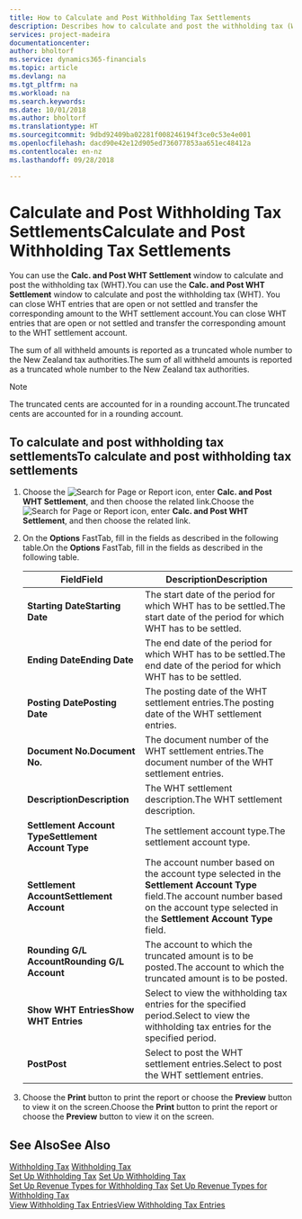 ```yaml
---
title: How to Calculate and Post Withholding Tax Settlements
description: Describes how to calculate and post the withholding tax (WHT).
services: project-madeira
documentationcenter: 
author: bholtorf
ms.service: dynamics365-financials
ms.topic: article
ms.devlang: na
ms.tgt_pltfrm: na
ms.workload: na
ms.search.keywords: 
ms.date: 10/01/2018
ms.author: bholtorf
ms.translationtype: HT
ms.sourcegitcommit: 9dbd92409ba02281f008246194f3ce0c53e4e001
ms.openlocfilehash: dacd90e42e12d905ed736077853aa651ec48412a
ms.contentlocale: en-nz
ms.lasthandoff: 09/28/2018

---
```

# <a name="calculate-and-post-withholding-tax-settlements"></a><span data-ttu-id="f4d59-103">Calculate and Post Withholding Tax Settlements</span><span class="sxs-lookup"><span data-stu-id="f4d59-103">Calculate and Post Withholding Tax Settlements</span></span>
<span data-ttu-id="f4d59-104">You can use the **Calc. and Post WHT Settlement** window to calculate and post the withholding tax (WHT).</span><span class="sxs-lookup"><span data-stu-id="f4d59-104">You can use the **Calc. and Post WHT Settlement** window to calculate and post the withholding tax (WHT).</span></span> <span data-ttu-id="f4d59-105">You can close WHT entries that are open or not settled and transfer the corresponding amount to the WHT settlement account.</span><span class="sxs-lookup"><span data-stu-id="f4d59-105">You can close WHT entries that are open or not settled and transfer the corresponding amount to the WHT settlement account.</span></span>  

<span data-ttu-id="f4d59-106">The sum of all withheld amounts is reported as a truncated whole number to the New Zealand tax authorities.</span><span class="sxs-lookup"><span data-stu-id="f4d59-106">The sum of all withheld amounts is reported as a truncated whole number to the New Zealand tax authorities.</span></span>  

> [!NOTE]  
>  <span data-ttu-id="f4d59-107">The truncated cents are accounted for in a rounding account.</span><span class="sxs-lookup"><span data-stu-id="f4d59-107">The truncated cents are accounted for in a rounding account.</span></span>  

## <a name="to-calculate-and-post-withholding-tax-settlements"></a><span data-ttu-id="f4d59-108">To calculate and post withholding tax settlements</span><span class="sxs-lookup"><span data-stu-id="f4d59-108">To calculate and post withholding tax settlements</span></span>  

1.  <span data-ttu-id="f4d59-109">Choose the ![Search for Page or Report](../../media/ui-search/search_small.png "Search for Page or Report icon") icon, enter **Calc. and Post WHT Settlement**, and then choose the related link.</span><span class="sxs-lookup"><span data-stu-id="f4d59-109">Choose the ![Search for Page or Report](../../media/ui-search/search_small.png "Search for Page or Report icon") icon, enter **Calc. and Post WHT Settlement**, and then choose the related link.</span></span>  
2.  <span data-ttu-id="f4d59-110">On the **Options** FastTab, fill in the fields as described in the following table.</span><span class="sxs-lookup"><span data-stu-id="f4d59-110">On the **Options** FastTab, fill in the fields as described in the following table.</span></span>  

    |<span data-ttu-id="f4d59-111">Field</span><span class="sxs-lookup"><span data-stu-id="f4d59-111">Field</span></span>|<span data-ttu-id="f4d59-112">Description</span><span class="sxs-lookup"><span data-stu-id="f4d59-112">Description</span></span>|  
    |---------------------------------|---------------------------------------|  
    |<span data-ttu-id="f4d59-113">**Starting Date**</span><span class="sxs-lookup"><span data-stu-id="f4d59-113">**Starting Date**</span></span>|<span data-ttu-id="f4d59-114">The start date of the period for which WHT has to be settled.</span><span class="sxs-lookup"><span data-stu-id="f4d59-114">The start date of the period for which WHT has to be settled.</span></span>|  
    |<span data-ttu-id="f4d59-115">**Ending Date**</span><span class="sxs-lookup"><span data-stu-id="f4d59-115">**Ending Date**</span></span>|<span data-ttu-id="f4d59-116">The end date of the period for which WHT has to be settled.</span><span class="sxs-lookup"><span data-stu-id="f4d59-116">The end date of the period for which WHT has to be settled.</span></span>|  
    |<span data-ttu-id="f4d59-117">**Posting Date**</span><span class="sxs-lookup"><span data-stu-id="f4d59-117">**Posting Date**</span></span>|<span data-ttu-id="f4d59-118">The posting date of the WHT settlement entries.</span><span class="sxs-lookup"><span data-stu-id="f4d59-118">The posting date of the WHT settlement entries.</span></span>|  
    |<span data-ttu-id="f4d59-119">**Document No.**</span><span class="sxs-lookup"><span data-stu-id="f4d59-119">**Document No.**</span></span>|<span data-ttu-id="f4d59-120">The document number of the WHT settlement entries.</span><span class="sxs-lookup"><span data-stu-id="f4d59-120">The document number of the WHT settlement entries.</span></span>|  
    |<span data-ttu-id="f4d59-121">**Description**</span><span class="sxs-lookup"><span data-stu-id="f4d59-121">**Description**</span></span>|<span data-ttu-id="f4d59-122">The WHT settlement description.</span><span class="sxs-lookup"><span data-stu-id="f4d59-122">The WHT settlement description.</span></span>|  
    |<span data-ttu-id="f4d59-123">**Settlement Account Type**</span><span class="sxs-lookup"><span data-stu-id="f4d59-123">**Settlement Account Type**</span></span>|<span data-ttu-id="f4d59-124">The settlement account type.</span><span class="sxs-lookup"><span data-stu-id="f4d59-124">The settlement account type.</span></span>|  
    |<span data-ttu-id="f4d59-125">**Settlement Account**</span><span class="sxs-lookup"><span data-stu-id="f4d59-125">**Settlement Account**</span></span>|<span data-ttu-id="f4d59-126">The account number based on the account type selected in the **Settlement Account Type** field.</span><span class="sxs-lookup"><span data-stu-id="f4d59-126">The account number based on the account type selected in the **Settlement Account Type** field.</span></span>|  
    |<span data-ttu-id="f4d59-127">**Rounding G/L Account**</span><span class="sxs-lookup"><span data-stu-id="f4d59-127">**Rounding G/L Account**</span></span>|<span data-ttu-id="f4d59-128">The account to which the truncated amount is to be posted.</span><span class="sxs-lookup"><span data-stu-id="f4d59-128">The account to which the truncated amount is to be posted.</span></span>|  
    |<span data-ttu-id="f4d59-129">**Show WHT Entries**</span><span class="sxs-lookup"><span data-stu-id="f4d59-129">**Show WHT Entries**</span></span>|<span data-ttu-id="f4d59-130">Select to view the withholding tax entries for the specified period.</span><span class="sxs-lookup"><span data-stu-id="f4d59-130">Select to view the withholding tax entries for the specified period.</span></span>|  
    |<span data-ttu-id="f4d59-131">**Post**</span><span class="sxs-lookup"><span data-stu-id="f4d59-131">**Post**</span></span>|<span data-ttu-id="f4d59-132">Select to post the WHT settlement entries.</span><span class="sxs-lookup"><span data-stu-id="f4d59-132">Select to post the WHT settlement entries.</span></span>|  

3.  <span data-ttu-id="f4d59-133">Choose the **Print** button to print the report or choose the **Preview** button to view it on the screen.</span><span class="sxs-lookup"><span data-stu-id="f4d59-133">Choose the **Print** button to print the report or choose the **Preview** button to view it on the screen.</span></span>  

## <a name="see-also"></a><span data-ttu-id="f4d59-134">See Also</span><span class="sxs-lookup"><span data-stu-id="f4d59-134">See Also</span></span>  
 <span data-ttu-id="f4d59-135">[Withholding Tax](withholding-tax.md) </span><span class="sxs-lookup"><span data-stu-id="f4d59-135">[Withholding Tax](withholding-tax.md) </span></span>  
 <span data-ttu-id="f4d59-136">[Set Up Withholding Tax](how-to-set-up-withholding-tax.md) </span><span class="sxs-lookup"><span data-stu-id="f4d59-136">[Set Up Withholding Tax](how-to-set-up-withholding-tax.md) </span></span>  
 <span data-ttu-id="f4d59-137">[Set Up Revenue Types for Withholding Tax](how-to-set-up-revenue-types-for-withholding-tax.md) </span><span class="sxs-lookup"><span data-stu-id="f4d59-137">[Set Up Revenue Types for Withholding Tax](how-to-set-up-revenue-types-for-withholding-tax.md) </span></span>  
 [<span data-ttu-id="f4d59-138">View Withholding Tax Entries</span><span class="sxs-lookup"><span data-stu-id="f4d59-138">View Withholding Tax Entries</span></span>](how-to-view-withholding-tax-entries.md)

